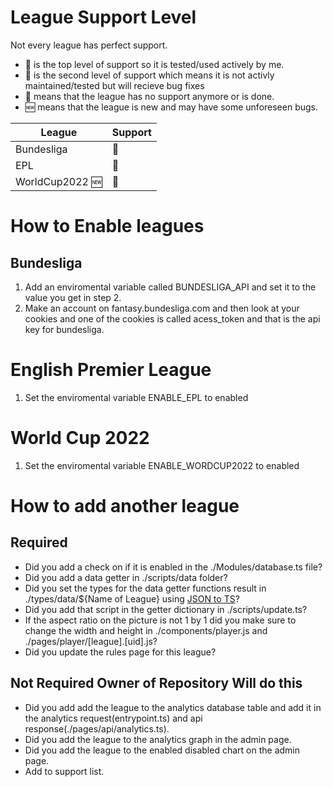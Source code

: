 # League Support Level

Not every league has perfect support.

- :1st_place_medal: is the top level of support so it is tested/used actively by me.
- :2nd_place_medal: is the second level of support which means it is not activly maintained/tested but will recieve bug fixes
- :3rd_place_medal: means that the league has no support anymore or is done.
- :new: means that the league is new and may have some unforeseen bugs.

| League             | Support           |
| ------------------ | ----------------- |
| Bundesliga         | :1st_place_medal: |
| EPL                | :2nd_place_medal: |
| WorldCup2022 :new: | :1st_place_medal: |

# How to Enable leagues

## Bundesliga

1. Add an enviromental variable called BUNDESLIGA_API and set it to the value you get in step 2.
2. Make an account on fantasy.bundesliga.com and then look at your cookies and one of the cookies is called acess_token and that is the api key for bundesliga.

# English Premier League

1. Set the enviromental variable ENABLE_EPL to enabled

# World Cup 2022

1. Set the enviromental variable ENABLE_WORDCUP2022 to enabled

# How to add another league

## Required

- Did you add a check on if it is enabled in the ./Modules/database.ts file?
- Did you add a data getter in ./scripts/data folder?
- Did you set the types for the data getter functions result in ./types/data/${Name of League} using [JSON to TS](https://jsonformatter.org/json-to-typescript)?
- Did you add that script in the getter dictionary in ./scripts/update.ts?
- If the aspect ratio on the picture is not 1 by 1 did you make sure to change the width and height in ./components/player.js and ./pages/player/[league].[uid].js?
- Did you update the rules page for this league?

## Not Required Owner of Repository Will do this

- Did you add add the league to the analytics database table and add it in the analytics request(entrypoint.ts) and api response(./pages/api/analytics.ts).
- Did you add the league to the analytics graph in the admin page.
- Did you add the league to the enabled disabled chart on the admin page.
- Add to support list.
